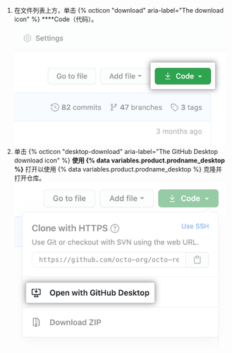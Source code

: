 1. 在文件列表上方，单击 {% octicon "download" aria-label="The download icon" %} ****Code（代码）。 !["代码"按钮](/assets/images/help/repository/code-button.png)
1. 单击 {% octicon "desktop-download" aria-label="The GitHub Desktop download icon" %} **使用 {% data variables.product.prodname_desktop %}** 打开以使用 {% data variables.product.prodname_desktop %} 克隆并打开仓库。 !["使用 {% data variables.product.prodname_desktop %} 打开"按钮](/assets/images/help/repository/open-with-desktop.png)
